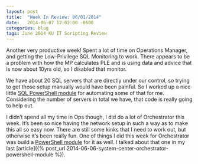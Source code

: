 ```yaml
---
layout: post
title:  "Week In Review: 06/01/2014"
date:   2014-06-07 12:02:00 -0600
categories: blog
tags: June 2014 KU IT Scripting Review
---
```

Another very productive week! Spent a lot of time on Operations Manager, and getting the Low-Privilege SQL Monitoring to work. There appears to be a problem with how the MP calculates PLE and is using data and advice that is now about 10yrs old, so I disabled that monitor.

We have about 20 SQL servers that are directly under our control, so trying to get those setup manually would have been painful. So I worked up a nice little [SQL PowerShell module](https://github.com/mod-posh/SqlModule) for automating some of that for me. Considering the number of servers in total we have, that code is really going to help out.

I didn’t spend all my time in Ops though, I did do a lot of Orchestrator this week. It’s been so nice having the network setup in such a way as to make this all so easy now. There are still some kinks that I need to work out, but otherwise it’s been really fun. One of things I did this week for Orchestrator was build a [PowerShell module](https://github.com/mod-posh/ScorchModule) for it as well. I talked about that one in my last [article]({% post_url 2014-06-06-system-center-orchestrator-powershell-module %}).
